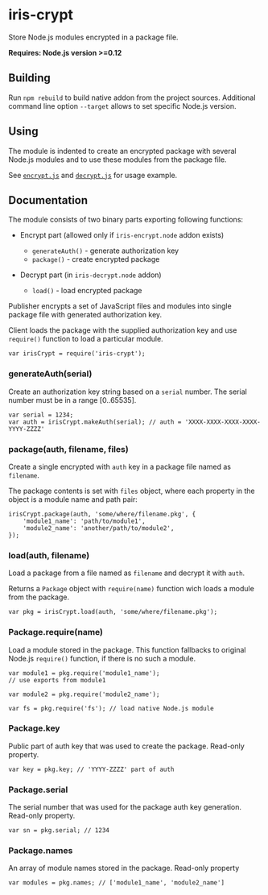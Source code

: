 # iris-crypt

Store Node.js modules encrypted in a package file.

**Requires: Node.js version >=0.12**

## Building

Run `npm rebuild` to build native addon from the project sources. Additional
command line option `--target` allows to set specific Node.js version.

## Using

The module is indented to create an encrypted package with several Node.js modules
and to use these modules from the package file.

See [`encrypt.js`](./tests/test.js) and [`decrypt.js`](./tests/decrypt.js) for usage example.

## Documentation

The module consists of two binary parts exporting following functions:

  - Encrypt part (allowed only if `iris-encrypt.node` addon exists)
    * `generateAuth()` - generate authorization key
    * `package()` - create encrypted package

  - Decrypt part (in `iris-decrypt.node` addon)
    * `load()` - load encrypted package

Publisher encrypts a set of JavaScript files and modules into single package
file with generated authorization key.

Client loads the package with the supplied authorization key and use `require()`
function to load a particular module.

```
var irisCrypt = require('iris-crypt');
```

### generateAuth(serial)

Create an authorization key string based on a `serial` number.
The serial number must be in a range [0..65535].

```
var serial = 1234;
var auth = irisCrypt.makeAuth(serial); // auth = 'XXXX-XXXX-XXXX-XXXX-YYYY-ZZZZ'
```

### package(auth, filename, files)

Create a single encrypted with `auth` key in a package file named as `filename`.

The package contents is set with `files` object, where each property in the
object is a module name and path pair:

```
irisCrypt.package(auth, 'some/where/filename.pkg', {
	'module1_name': 'path/to/module1',
	'module2_name': 'another/path/to/module2',
});
```

### load(auth, filename)

Load a package from a file named as `filename` and decrypt it with `auth`.

Returns a `Package` object with `require(name)` function wich loads a module from
the package.

```
var pkg = irisCrypt.load(auth, 'some/where/filename.pkg');
```

### Package.require(name)

Load a module stored in the package. This function fallbacks to original Node.js
`require()` function, if there is no such a module.

```
var module1 = pkg.require('module1_name');
// use exports from module1

var module2 = pkg.require('module2_name');

var fs = pkg.require('fs'); // load native Node.js module
```

### Package.key

Public part of auth key that was used to create the package.
Read-only property.

```
var key = pkg.key; // 'YYYY-ZZZZ' part of auth
```

### Package.serial

The serial number that was used for the package auth key generation.
Read-only property.

```
var sn = pkg.serial; // 1234
```

### Package.names

An array of module names stored in the package.
Read-only property

```
var modules = pkg.names; // ['module1_name', 'module2_name']
```
